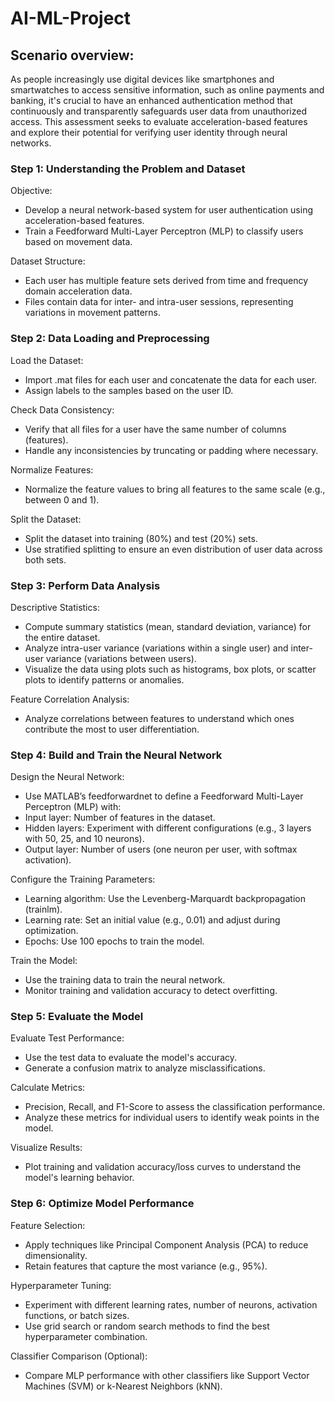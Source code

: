 # AI-ML-Project

## Scenario overview: 

As people increasingly use digital devices like smartphones and smartwatches to access sensitive information, such as online payments and banking, it's crucial to have an enhanced authentication method that continuously and transparently safeguards user data from unauthorized access. This assessment seeks to evaluate acceleration-based features and explore their potential for verifying user identity through neural networks.


### Step 1: Understanding the Problem and Dataset

Objective:
- Develop a neural network-based system for user authentication using acceleration-based features. 
- Train a Feedforward Multi-Layer Perceptron (MLP) to classify users based on movement data.

Dataset Structure:
- Each user has multiple feature sets derived from time and frequency domain acceleration data. 
- Files contain data for inter- and intra-user sessions, representing variations in movement patterns.

### Step 2: Data Loading and Preprocessing

Load the Dataset:
- Import .mat files for each user and concatenate the data for each user.
- Assign labels to the samples based on the user ID.

Check Data Consistency:
- Verify that all files for a user have the same number of columns (features).
- Handle any inconsistencies by truncating or padding where necessary.

Normalize Features:
- Normalize the feature values to bring all features to the same scale (e.g., between 0 and 1).

Split the Dataset:
- Split the dataset into training (80%) and test (20%) sets.
- Use stratified splitting to ensure an even distribution of user data across both sets.

### Step 3: Perform Data Analysis

Descriptive Statistics:
- Compute summary statistics (mean, standard deviation, variance) for the entire dataset.
- Analyze intra-user variance (variations within a single user) and inter-user variance (variations between users).
- Visualize the data using plots such as histograms, box plots, or scatter plots to identify patterns or anomalies.

Feature Correlation Analysis:
- Analyze correlations between features to understand which ones contribute the most to user differentiation.

### Step 4: Build and Train the Neural Network

Design the Neural Network:
- Use MATLAB’s feedforwardnet to define a Feedforward Multi-Layer Perceptron (MLP) with:
- Input layer: Number of features in the dataset.
- Hidden layers: Experiment with different configurations (e.g., 3 layers with 50, 25, and 10 neurons).
- Output layer: Number of users (one neuron per user, with softmax activation).

Configure the Training Parameters:
- Learning algorithm: Use the Levenberg-Marquardt backpropagation (trainlm).
- Learning rate: Set an initial value (e.g., 0.01) and adjust during optimization.
- Epochs: Use 100 epochs to train the model.

Train the Model:
- Use the training data to train the neural network.
- Monitor training and validation accuracy to detect overfitting.

### Step 5: Evaluate the Model

Evaluate Test Performance:
- Use the test data to evaluate the model's accuracy.
- Generate a confusion matrix to analyze misclassifications.

Calculate Metrics:
- Precision, Recall, and F1-Score to assess the classification performance.
- Analyze these metrics for individual users to identify weak points in the model.

Visualize Results:
- Plot training and validation accuracy/loss curves to understand the model's learning behavior.

### Step 6: Optimize Model Performance

Feature Selection:
- Apply techniques like Principal Component Analysis (PCA) to reduce dimensionality.
- Retain features that capture the most variance (e.g., 95%).

Hyperparameter Tuning:
- Experiment with different learning rates, number of neurons, activation functions, or batch sizes.
- Use grid search or random search methods to find the best hyperparameter combination.

Classifier Comparison (Optional):
- Compare MLP performance with other classifiers like Support Vector Machines (SVM) or k-Nearest Neighbors (kNN).
